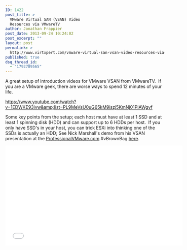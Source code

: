 ```yaml
---
ID: 1422
post_title: >
  VMware Virtual SAN (VSAN) Video
  Resources via VMwareTV
author: Jonathan Frappier
post_date: 2013-09-24 10:24:02
post_excerpt: ""
layout: post
permalink: >
  http://www.virtxpert.com/vmware-virtual-san-vsan-video-resources-via-vmwaretv/
published: true
dsq_thread_id:
  - "1792789565"
---
```

A great setup of introduction videos for VMware VSAN from VMwareTV.  If you are a VMware geek, there are worse ways to spend 12 minutes of your life.

<a href="https://www.youtube.com/watch?v=1EDWKE93ivw&amp;list=PL9MeVsU0uG65kM9iszj5KmNj01PiAWgvf" target="_blank">https://www.youtube.com/watch?v=1EDWKE93ivw&amp;list=PL9MeVsU0uG65kM9iszj5KmNj01PiAWgvf</a>

Some key points from the setup; each host must have at least 1 SSD and at least 1 spinning disk (HDD) and can support up to 6 HDDs per host.  If you only have SSD's in your host, you can trick ESXi into thinking one of the SSDs is actually an HDD; See Nick Marshall's demo from his VSAN presentation at the <a href="http://www.professionalVMware.com" target="_blank">ProfessionalVMware.com</a> #vBrownBag <a href="http://professionalvmware.com/2013/09/vbrownbag-follow-up-nick-marshall-nickmarshall9-covering-vsan/" target="_blank">here</a>.

<iframe src="//www.youtube.com/embed/1EDWKE93ivw?list=PL9MeVsU0uG65kM9iszj5KmNj01PiAWgvf" height="315" width="560" allowfullscreen="" frameborder="0"></iframe>